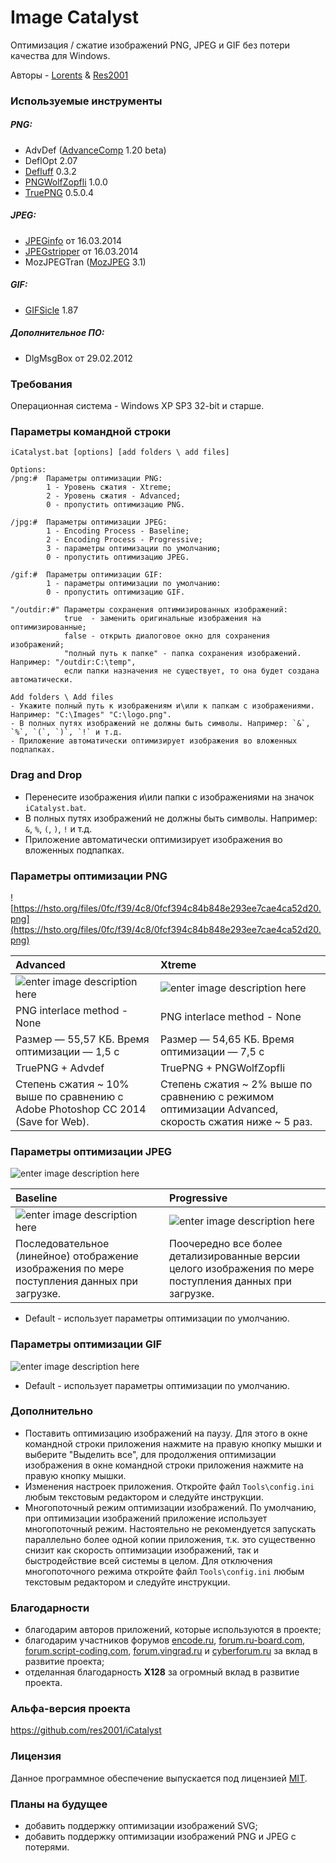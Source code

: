 # Image Catalyst

Оптимизация / сжатие изображений PNG, JPEG и GIF без потери качества для Windows.

Авторы - [Lorents](https://github.com/lorents17) & [Res2001](https://github.com/res2001)

### Используемые инструменты

##### PNG:
- AdvDef ([AdvanceComp](http://advancemame.sourceforge.net/doc-advdef.html) 1.20 beta)
- DeflOpt 2.07
- [Defluff](http://encode.ru/threads/1214-defluff-a-deflate-huffman-optimizer) 0.3.2
- [PNGWolfZopfli](https://github.com/jibsen/pngwolf-zopfli) 1.0.0
- [TruePNG](http://x128.ho.ua/pngutils.html) 0.5.0.4

##### JPEG:
- [JPEGinfo](http://rtfreesoft.blogspot.ru/2014/03/jpginfo.html) от 16.03.2014
- [JPEGstripper](http://rtfreesoft.blogspot.ru/2014/03/jpegstripper.html) от 16.03.2014
- MozJPEGTran ([MozJPEG](https://github.com/mozilla/mozjpeg) 3.1)

##### GIF:
- [GIFSicle](http://www.lcdf.org/gifsicle/) 1.87

##### Дополнительное ПО:
- DlgMsgBox от 29.02.2012

### Требования

Операционная система - Windows XP SP3 32-bit и старше.

### Параметры командной строки

```
iCatalyst.bat [options] [add folders \ add files]

Options:
/png:#	Параметры оптимизации PNG:
		1 - Уровень сжатия - Xtreme;
		2 - Уровень сжатия - Advanced;
		0 - пропустить оптимизацию PNG.

/jpg:#	Параметры оптимизации JPEG:
		1 - Encoding Process - Baseline;
		2 - Encoding Process - Progressive;
		3 - параметры оптимизации по умолчанию;
		0 - пропустить оптимизацию JPEG.

/gif:#	Параметры оптимизации GIF:
		1 - параметры оптимизации по умолчанию:
		0 - пропустить оптимизацию GIF.

"/outdir:#"	Параметры сохранения оптимизированных изображений:
			true  - заменить оригинальные изображения на оптимизированные;
			false - открыть диалоговое окно для сохранения изображений;
			"полный путь к папке" - папка сохранения изображений. Например: "/outdir:C:\temp",
			если папки назначения не существует, то она будет создана автоматически.

Add folders \ Add files
- Укажите полный путь к изображениям и\или к папкам с изображениями. Например: "C:\Images" "C:\logo.png".
- В полных путях изображений не должны быть символы. Например: `&`, `%`, `(`, `)`, `!` и т.д.
- Приложение автоматически оптимизирует изображения во вложенных подпапках.
```

### Drag and Drop
- Перенесите изображения и\или папки с изображениями на значок `iCatalyst.bat`.
- В полных путях изображений не должны быть символы. Например: `&`, `%`, `(`, `)`, `!` и т.д.
- Приложение автоматически оптимизирует изображения во вложенных подпапках.

### Параметры оптимизации PNG

![https://hsto.org/files/0fc/f39/4c8/0fcf394c84b848e293ee7cae4ca52d20.png](https://hsto.org/files/0fc/f39/4c8/0fcf394c84b848e293ee7cae4ca52d20.png)

|Advanced|Xtreme|
|:-------|:----------|
|![enter image description here](http://s011.radikal.ru/i318/1505/6a/530ea671f0de.png)|![enter image description here](http://i038.radikal.ru/1505/ea/e8d4a4117cce.png)|
|PNG interlace method - None|PNG interlace method - None|
|Размер — 55,57 КБ. Время оптимизации — 1,5 с|Размер — 54,65 КБ. Время оптимизации — 7,5 с|
|TruePNG + Advdef|TruePNG + PNGWolfZopfli|
|Степень сжатия ~ 10% выше по сравнению с Adobe Photoshop CC 2014 (Save for Web).|Степень сжатия ~ 2% выше по сравнению с режимом оптимизации Advanced, скорость сжатия ниже ~ 5 раз.|

### Параметры оптимизации JPEG

![enter image description here](https://hsto.org/files/8d0/0de/ed3/8d00deed3ba848d38d87f0f29e518bc8.png)

|Baseline|Progressive|
|:-------|:----------|
|![enter image description here](http://hsto.org/files/854/7c8/404/8547c84042c34393a808798a9f0ecfe9.gif)|![enter image description here](http://hsto.org/files/365/aa3/0ef/365aa30ef6044cd48425b1288f5aeff4.gif)|
|Последовательное (линейное) отображение изображения по мере поступления данных при загрузке.|Поочередно все более детализированные версии целого изображения по мере поступления данных при загрузке.|

- Default - использует параметры оптимизации по умолчанию.

### Параметры оптимизации GIF

![enter image description here](https://hsto.org/files/594/5ec/99e/5945ec99e5ca4ad8a21de1d9315f0531.png)

- Default - использует параметры оптимизации по умолчанию.

### Дополнительно
- Поставить оптимизацию изображений на паузу. Для этого в окне командной строки приложения нажмите на правую кнопку мышки и выберите "Выделить все", для продолжения оптимизации изображения в окне командной строки приложения нажмите на правую кнопку мышки.
- Изменения настроек приложения. Откройте файл `Tools\config.ini` любым текстовым редактором и следуйте инструкции.
- Многопоточный режим оптимизации изображений. По умолчанию, при оптимизации изображений приложение использует многопоточный режим. Настоятельно не рекомендуется запускать параллельно более одной копии приложения, т.к. это существенно снизит как скорость оптимизации изображений, так и быстродействие всей системы в целом. Для отключения многопоточного режима откройте файл `Tools\config.ini` любым текстовым редактором и следуйте инструкции.

### Благодарности
- благодарим авторов приложений, которые используются в проекте;
- благодарим участников форумов [encode.ru](http://encode.ru/), [forum.ru-board.com](http://forum.ru-board.com/), [forum.script-coding.com](http://script-coding.com/forum/), [forum.vingrad.ru](http://forum.vingrad.ru/) и [cyberforum.ru](http://www.cyberforum.ru/) за вклад в развитие проекта;
- отделанная благодарность **X128** за огромный вклад в развитие проекта.

### Альфа-версия проекта
https://github.com/res2001/iCatalyst


### Лицензия
Данное программное обеспечение выпускается под лицензией [MIT](https://github.com/lorents17/iCatalyst/blob/master/LICENSE.RU.md).

### Планы на будущее
- добавить поддержку оптимизации изображений SVG;
- добавить поддержку оптимизации изображений PNG и JPEG с потерями.
